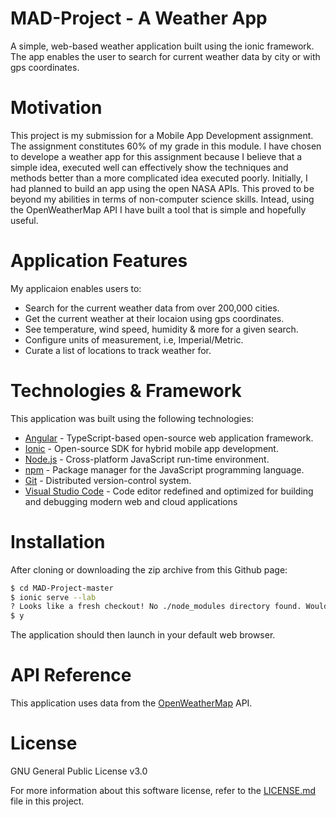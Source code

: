 # MAD-Project - A Weather App
A simple, web-based weather application built using the ionic framework. The app enables the user to search for current weather data by city or with gps coordinates.


# Motivation
This project is my submission for a Mobile App Development assignment. The assignment constitutes 60% of my grade in this module. I have chosen to develope a weather app 
for this assignment because I believe that a simple idea, executed well can effectively show the techniques and methods better than a more complicated idea executed poorly. Initially, I had planned to build an app using the open NASA APIs. This proved to be beyond my abilities in terms of non-computer science skills. Intead, using the OpenWeatherMap API I have built a tool that is simple and hopefully useful.

# Application Features
My applicaion enables users to: 
  - Search for the current weather data from over 200,000 cities.
  - Get the current weather at their locaion using gps coordinates.
  - See temperature, wind speed, humidity & more for a given search.
  - Configure units of measurement, i.e, Imperial/Metric.
  - Curate a list of locations to track weather for.

# Technologies & Framework 
This application was built using the following technologies:
* [Angular] - TypeScript-based open-source web application framework.
* [Ionic] -  Open-source SDK for hybrid mobile app development.
* [Node.js] - Cross-platform JavaScript run-time environment.
* [npm] - Package manager for the JavaScript programming language.
* [Git] - Distributed version-control system.
* [Visual Studio Code] - Code editor redefined and optimized for building and debugging modern web and cloud applications

[Angular]: <https://angular.io/>
[Ionic]: <https://ionicframework.com/>
[Node.js]: <https://nodejs.org/en/>
[npm]: <https://www.npmjs.com/>
[Git]: <https://git-scm.com/>
[Visual Studio Code]: <https://code.visualstudio.com/>

# Installation
After cloning or downloading the zip archive from this Github page:
```sh
$ cd MAD-Project-master
$ ionic serve --lab
? Looks like a fresh checkout! No ./node_modules directory found. Would you like to install project dependencies? (Y/n)
$ y
```
The application should then launch in your default web browser.

# API Reference
This application uses data from the [OpenWeatherMap] API.

[OpenWeatherMap]: <https://openweathermap.org/api>

# License
GNU General Public License v3.0

For more information about this software license, refer to the [LICENSE.md] file in this project.

[LICENSE.md]: <https://github.com/G00299944/MAD-Project/blob/master/LICENSE>
